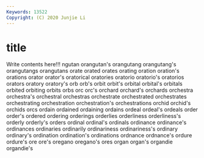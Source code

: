 ```yaml
---
Keywords: 13522
Copyright: (C) 2020 Junjie Li
---
```


# title

Write contents here!!!
ngutan 
orangutan's 
orangutang
orangutang's 
orangutangs 
orangutans 
orate 
orated 
orates 
orating 
oration 
oration's 
orations
orator 
orator's 
oratorical 
oratories 
oratorio 
oratorio's 
oratorios 
orators 
oratory 
oratory's
orb 
orb's 
orbit 
orbit's 
orbital 
orbital's 
orbitals 
orbited 
orbiting 
orbits
orbs 
orc 
orc's 
orchard 
orchard's 
orchards 
orchestra 
orchestra's 
orchestral 
orchestras
orchestrate 
orchestrated 
orchestrates 
orchestrating 
orchestration 
orchestration's 
orchestrations 
orchid 
orchid's 
orchids
orcs 
ordain 
ordained 
ordaining 
ordains 
ordeal 
ordeal's 
ordeals 
order 
order's
ordered 
ordering 
orderings 
orderlies 
orderliness 
orderliness's 
orderly 
orderly's 
orders 
ordinal
ordinal's 
ordinals 
ordinance 
ordinance's 
ordinances 
ordinaries 
ordinarily 
ordinariness 
ordinariness's 
ordinary
ordinary's 
ordination 
ordination's 
ordinations 
ordnance 
ordnance's 
ordure 
ordure's 
ore 
ore's
oregano 
oregano's 
ores 
organ 
organ's 
organdie 
organdie's 
